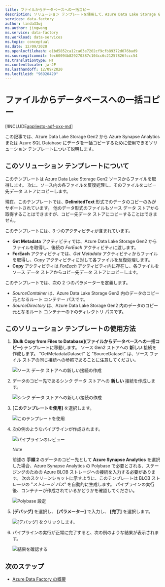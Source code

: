 ```yaml
---
title: ファイルからデータベースへの一括コピー
description: ソリューション テンプレートを使用して、Azure Data Lake Storage Gen2 から Azure Synapse Analytics または Azure SQL Database にデータを一括コピーする方法について説明します。
services: data-factory
author: linda33wj
ms.author: jingwang
ms.service: data-factory
ms.workload: data-services
ms.topic: conceptual
ms.date: 12/09/2020
ms.openlocfilehash: e1bd5852ca12ca03e7202cf9cfb89372d076bad9
ms.sourcegitcommit: fec60094b829270387c104cc6c21257826fccc54
ms.translationtype: HT
ms.contentlocale: ja-JP
ms.lasthandoff: 12/09/2020
ms.locfileid: "96920429"
---
```

# <a name="bulk-copy-from-files-to-database"></a>ファイルからデータベースへの一括コピー

[!INCLUDE[appliesto-adf-xxx-md](includes/appliesto-adf-xxx-md.md)]

この記事では、Azure Data Lake Storage Gen2 から Azure Synapse Analytics または Azure SQL Database にデータを一括コピーするために使用できるソリューション テンプレートについて説明します。

## <a name="about-this-solution-template"></a>このソリューション テンプレートについて

このテンプレートは Azure Data Lake Storage Gen2 ソースからファイルを取得します。 次に、ソース内の各ファイルを反復処理し、そのファイルをコピー先データ ストアにコピーします。 

現在、このテンプレートでは、**DelimitedText** 形式でのデータのコピーのみがサポートされています。 他のデータ形式のファイルもソース データ ストアから取得することはできますが、コピー先データ ストアにコピーすることはできません。  

このテンプレートには、3 つのアクティビティが含まれています。
- **Get Metadata** アクティビティでは、Azure Data Lake Storage Gen2 からファイルを取得し、後続の *ForEach* アクティビティに渡します。
- **ForEach** アクティビティでは、*Get Metadata* アクティビティからファイルを取得し、*Copy* アクティビティに対して各ファイルを反復処理します。
- **Copy** アクティビティは *ForEach* アクティビティ内に存在し、各ファイルをソース データ ストアからコピー先データ ストアにコピーします。

このテンプレートでは、次の 2 つのパラメーターを定義します。
- *SourceContainer* は、Azure Data Lake Storage Gen2 内のデータのコピー元となるルート コンテナー パスです。 
- *SourceDirectory* は、Azure Data Lake Storage Gen2 内のデータのコピー元となるルート コンテナーの下のディレクトリ パスです。

## <a name="how-to-use-this-solution-template"></a>このソリューション テンプレートの使用方法

1. **[Bulk Copy from Files to Database]\(ファイルからデータベースへの一括コピー\)** テンプレートに移動します。 ソース Gen2 ストアへの **新しい** 接続を作成します。 "GetMetadataDataset" と "SourceDataset" は、ソース ファイル ストアの同じ接続への参照であることに注意してください。

    ![ソース データ ストアへの新しい接続の作成](media/solution-template-bulk-copy-from-files-to-database/source-connection.png)

2. データのコピー先であるシンク データ ストアへの **新しい** 接続を作成します。

    ![シンク データ ストアへの新しい接続の作成](media/solution-template-bulk-copy-from-files-to-database/destination-connection.png)
    
3. **[このテンプレートを使用]** を選択します。

    ![このテンプレートを使用](media/solution-template-bulk-copy-from-files-to-database/use-template.png)
    
4. 次の例のようなパイプラインが作成されます。

    ![パイプラインのレビュー](media/solution-template-bulk-copy-from-files-to-database/new-pipeline.png)

    > [!NOTE]
    > 前述の **手順 2** のデータのコピー先として **Azure Synapse Analytics** を選択した場合、Azure Synapse Analytics の Polybase で必要とされる、ステージングのための Azure BLOB ストレージへの接続を入力する必要があります。 次のスクリーンショットに示すように、このテンプレートは BLOB ストレージの "*ストレージ パス*" を自動的に生成します。 パイプラインの実行後、コンテナーが作成されているかどうかを確認してください。
        
    ![Polybase 設定](media/solution-template-bulk-copy-from-files-to-database/staging-account.png)

5. **[デバッグ]** を選択し、 **[パラメーター]** で入力し、 **[完了]** を選択します。

    ![**[デバッグ]** をクリックします。](media/solution-template-bulk-copy-from-files-to-database/debug-run.png)

6. パイプラインの実行が正常に完了すると、次の例のような結果が表示されます。

    ![結果を確認する](media/solution-template-bulk-copy-from-files-to-database/run-succeeded.png)

       
## <a name="next-steps"></a>次のステップ

- [Azure Data Factory の概要](introduction.md)